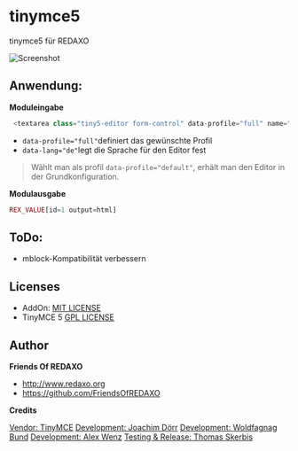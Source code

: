 # tinymce5 

tinymce5 für REDAXO

![Screenshot](https://github.com/FriendsOfREDAXO/tinymce5/blob/assets/screenshot.png?raw=true)

## Anwendung: 

**Moduleingabe**

```php
 <textarea class="tiny5-editor form-control" data-profile="full" name="REX_INPUT_VALUE[1]">REX_VALUE[1]</textarea>
```

- `data-profile="full"`definiert das gewünschte Profil 
- `data-lang="de"`legt die Sprache für den Editor fest

> Wählt man als profil `data-profile="default"`, erhält man den Editor in der Grundkonfiguration. 

**Modulausgabe**

```php
REX_VALUE[id=1 output=html]
```

## ToDo:

- mblock-Kompatibilität verbessern


## Licenses

- AddOn: [MIT LICENSE](https://github.com/FriendsOfREDAXO/tinymce5/blob/master/LICENSE.md)
- TinyMCE 5 [GPL LICENSE](https://github.com/tinymce/tinymce/blob/develop/LICENSE.TXT)


## Author

**Friends Of REDAXO**

* http://www.redaxo.org
* https://github.com/FriendsOfREDAXO

**Credits**

[Vendor: TinyMCE](https://www.tiny.cloud)
[Development: Joachim Dörr](https://github.com/joachimdoerr)
[Development: Woldfagnag Bund](https://github.com/dtpop)
[Development: Alex Wenz](https://github.com/alexwenz)
[Testing & Release: Thomas Skerbis](https://github.com/skerbis)


